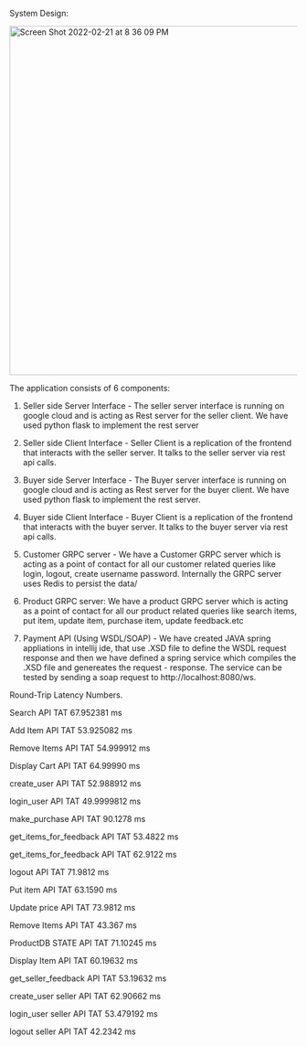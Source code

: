System Design:

<img width="611" alt="Screen Shot 2022-02-21 at 8 36 09 PM" src="https://user-images.githubusercontent.com/26001477/155058564-629b43a2-9b9e-4303-9fd2-5aaa85f18f77.png">


The application consists of 6 components:

1. Seller side Server Interface -  The seller server interface is running on google cloud and is acting as Rest server for the seller client. We have used python flask to implement the rest server


2. Seller side Client Interface - Seller Client is a replication of the frontend that interacts with the seller server. It talks to the seller server via rest api calls. 

3. Buyer side Server Interface - The Buyer server interface is running on google cloud and is acting as Rest server for the buyer client. We have used python flask to implement the rest server. 

4. Buyer side Client Interface - Buyer Client is a replication of the frontend that interacts with the buyer server. It talks to the buyer server via rest api calls. 

5. Customer GRPC server -  We have a Customer GRPC server which is acting as a point of contact for all our customer related queries like login, logout, create username password. Internally the GRPC server uses Redis to persist the data/

6. Product GRPC server: We have a product GRPC server which is acting as a point of contact for all our product related queries like search items, put item, update item, purchase item, update feedback.etc


7. Payment API (Using WSDL/SOAP) -  We have created JAVA spring appliations in intellij ide, that use .XSD file to define the WSDL request response and then we have defined a spring service which compiles the .XSD file and genereates the request - response.  The service can be tested by sending a soap request to http://localhost:8080/ws.


Round-Trip Latency Numbers.

<!-- Buyer Client-Server integrations round-trip latency numbers when client is in local Machine and Server is in GCP in Milliseconds -->

Search API TAT 67.952381 ms

Add Item API TAT 53.925082 ms

Remove Items API TAT 54.999912 ms

Display Cart API TAT 64.99990 ms

create_user API TAT  52.988912 ms

login_user API TAT 49.9999812 ms

make_purchase API TAT 90.1278 ms

get_items_for_feedback API TAT 53.4822 ms

get_items_for_feedback API TAT 62.9122 ms

logout API TAT 71.9812 ms


<!-- Seller Client-Server integrations round-trip latency numbers when client is in local Machine and Server is in GCP in Milliseconds  -->

Put item API TAT 63.1590 ms

Update price API TAT 73.9812 ms

Remove Items API TAT 43.367 ms

ProductDB STATE API TAT 71.10245 ms

Display Item API TAT 60.19632 ms

get_seller_feedback  API TAT  53.19632 ms

create_user seller  API TAT 62.90662 ms

login_user seller API TAT 53.479192 ms

logout seller API TAT  42.2342 ms

